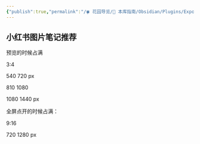 ```yaml
---
{"publish":true,"permalink":"/🍀 花园导览/🧰 本库指南/Obsidian/Plugins/Export Image plugin.md","created":"2025-06-06","modified":"2025-07-13","published":"2025-07-13T17:26:05.580+08:00","tags":["obsidian插件"],"cssclasses":""}
---
```



## 小红书图片笔记推荐

预览的时候占满

3:4

540 720 px

810 1080

1080 1440 px



全屏点开的时候占满：

9:16

720 1280 px
